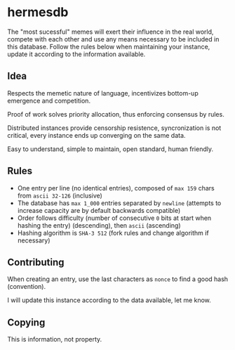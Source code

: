 # hermesdb

The "most sucessful" memes will exert their influence in the real world, compete with each other and use any means necessary to be included in this database. Follow the rules below when maintaining your instance, update it according to the information available.

## Idea

Respects the memetic nature of language, incentivizes bottom-up emergence and competition.

Proof of work solves priority allocation, thus enforcing consensus by rules.

Distributed instances provide censorship resistence, syncronization is not critical, every instance ends up converging on the same data.

Easy to understand, simple to maintain, open standard, human friendly.

## Rules
- One entry per line (no identical entries), composed of `max 159` chars from `ascii 32-126` (inclusive)
- The database has `max 1_000` entries separated by `newline` (attempts to increase capacity are by default backwards compatible)
- Order follows difficulty (number of consecutive `0` bits at start when hashing the entry) (descending), then `ascii` (ascending)
- Hashing algorithm is `SHA-3 512` (fork rules and change algorithm if necessary)

## Contributing
When creating an entry, use the last characters as `nonce` to find a good hash (convention).

I will update this instance according to the data available, let me know.

## Copying
This is information, not property.
